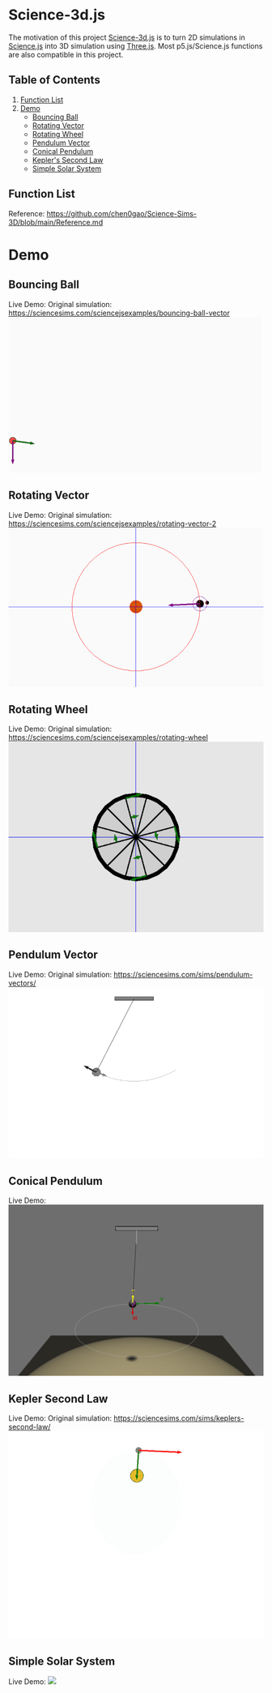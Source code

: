 # Science-3d.js
The motivation of this project [Science-3d.js](https://github.com/chen0gao/Science-Sims-3D/blob/main/science-3d.js) is to turn 2D simulations in [Science.js](https://sciencesims.com/sciencejs/) into 3D simulation using [Three.js](https://threejs.org/). Most p5.js/Science.js functions are also compatible in this project.

## Table of Contents
1. [Function List](#function-list)
2. [Demo](#Demo)
   - [Bouncing Ball](#bouncing-ball)
   - [Rotating Vector](#rotating-vector)
   - [Rotating Wheel](#rotating-wheel)
   - [Pendulum Vector](#pendulum-vector)
   - [Conical Pendulum](#conical-pendulum)
   - [Kepler's Second Law](#kepler-second-law)
   - [Simple Solar System](#simple-solar-system)

## Function List
Reference: https://github.com/chen0gao/Science-Sims-3D/blob/main/Reference.md

# Demo
## Bouncing Ball
Live Demo: 
Original simulation: https://sciencesims.com/sciencejsexamples/bouncing-ball-vector
![](https://github.com/chen0gao/Science-Sims-3D/blob/main/img/1%20Ball.gif?raw=true)

## Rotating Vector
Live Demo: 
Original simulation: https://sciencesims.com/sciencejsexamples/rotating-vector-2
![](https://github.com/chen0gao/Science-Sims-3D/blob/main/img/2%20Wheel.gif?raw=true)

## Rotating Wheel
Live Demo: 
Original simulation: https://sciencesims.com/sciencejsexamples/rotating-wheel
![](https://github.com/chen0gao/Science-Sims-3D/blob/main/img/3%20Rotating%20Wheel.gif?raw=true)

## Pendulum Vector
Live Demo: 
Original simulation: https://sciencesims.com/sims/pendulum-vectors/
![](https://github.com/chen0gao/Science-Sims-3D/blob/main/img/4%20Pedulum%20Vectors.gif?raw=true)

## Conical Pendulum
Live Demo: 
![](https://github.com/chen0gao/Science-Sims-3D/blob/main/img/5%20Conical%20Pedulum.gif?raw=true)

## Kepler Second Law
Live Demo: 
Original simulation: https://sciencesims.com/sims/keplers-second-law/
![](https://github.com/chen0gao/Science-Sims-3D/blob/main/img/6%20Keplers%20Second%20Law.gif?raw=true)

## Simple Solar System
Live Demo: 
![](https://github.com/chen0gao/Science-Sims-3D/blob/main/img/7%20Sample%20Solar%20System.gif?raw=true)
